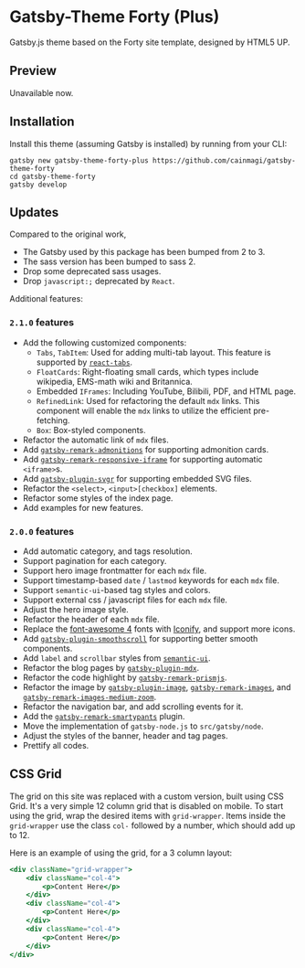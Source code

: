 # Gatsby-Theme Forty (Plus)

Gatsby.js theme based on the Forty site template, designed by HTML5 UP.

## Preview

Unavailable now.

<!--- https://gatsby-theme-forty.netlify.com -->

## Installation

Install this theme (assuming Gatsby is installed) by running from your CLI:

```shell
gatsby new gatsby-theme-forty-plus https://github.com/cainmagi/gatsby-theme-forty
cd gatsby-theme-forty
gatsby develop
```

## Updates

Compared to the original work,

* The Gatsby used by this package has been bumped from 2 to 3.
* The sass version has been bumped to sass 2.
* Drop some deprecated sass usages.
* Drop `javascript:;` deprecated by `React`.

Additional features:

### `2.1.0` features

* Add the following customized components:
  * `Tabs`, `TabItem`: Used for adding multi-tab layout. This feature is supported by [`react-tabs`](https://reactcommunity.org/react-tabs/).
  * `FloatCards`: Right-floating small cards, which types include wikipedia, EMS-math wiki and Britannica.
  * Embedded `IFrames`: Including YouTube, Bilibili, PDF, and HTML page.
  * `RefinedLink`: Used for refactoring the default `mdx` links. This component will enable the `mdx` links to utilize the efficient pre-fetching.
  * `Box`: Box-styled components.
* Refactor the automatic link of `mdx` files.
* Add [`gatsby-remark-admonitions`](https://www.gatsbyjs.com/plugins/gatsby-remark-admonitions/) for supporting admonition cards.
* Add [`gatsby-remark-responsive-iframe`](https://www.gatsbyjs.com/plugins/gatsby-remark-responsive-iframe/) for supporting automatic `<iframe>`s.
* Add [`gatsby-plugin-svgr`](https://www.gatsbyjs.com/plugins/gatsby-plugin-svgr/) for supporting embedded SVG files.
* Refactor the `<select>`, `<input>[checkbox]` elements.
* Refactor some styles of the index page.
* Add examples for new features.

### `2.0.0` features

* Add automatic category, and tags resolution.
* Support pagination for each category.
* Support hero image frontmatter for each `mdx` file.
* Support timestamp-based `date` / `lastmod` keywords for each `mdx` file.
* Support `semantic-ui`-based tag styles and colors.
* Support external css / javascript files for each `mdx` file.
* Adjust the hero image style.
* Refactor the header of each `mdx` file.
* Replace the [font-awesome 4](https://fontawesome.com/v4.7/) fonts with [Iconify](https://iconify.design/), and support more icons.
* Add [`gatsby-plugin-smoothscroll`](https://www.gatsbyjs.com/plugins/gatsby-plugin-smoothscroll/) for supporting better smooth components.
* Add `label` and `scrollbar` styles from [`semantic-ui`](https://semantic-ui.com/).
* Refactor the blog pages by [`gatsby-plugin-mdx`](https://www.gatsbyjs.com/plugins/gatsby-plugin-mdx).
* Refactor the code highlight by [`gatsby-remark-prismjs`](https://www.gatsbyjs.com/plugins/gatsby-remark-prismjs).
* Refactor the image by [`gatsby-plugin-image`](https://www.gatsbyjs.com/plugins/gatsby-plugin-image), [`gatsby-remark-images`](https://www.gatsbyjs.com/plugins/gatsby-remark-images), and [`gatsby-remark-images-medium-zoom`](https://www.gatsbyjs.com/plugins/gatsby-remark-images-medium-zoom).
* Refactor the navigation bar, and add scrolling events for it.
* Add the [`gatsby-remark-smartypants`](https://www.gatsbyjs.com/plugins/gatsby-remark-smartypants) plugin.
* Move the implementation of `gatsby-node.js` to `src/gatsby/node`.
* Adjust the styles of the banner, header and tag pages.
* Prettify all codes.

## CSS Grid

The grid on this site was replaced with a custom version, built using CSS Grid. It's a very simple 12 column grid that is disabled on mobile. To start using the grid, wrap the desired items with `grid-wrapper`. Items inside the `grid-wrapper` use the class `col-` followed by a number, which should add up to 12.

Here is an example of using the grid, for a 3 column layout:

```jsx
<div className="grid-wrapper">
    <div className="col-4">
        <p>Content Here</p>
    </div>
    <div className="col-4">
        <p>Content Here</p>
    </div>
    <div className="col-4">
        <p>Content Here</p>
    </div>
</div>
```
